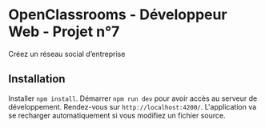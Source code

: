 # OpenClassrooms - Développeur Web - Projet n°7
Créez un réseau social d’entreprise

## Installation

Installer `npm install`.
Démarrer `npm run dev` pour avoir accès au serveur de développement. 
Rendez-vous sur `http://localhost:4200/`. 
L'application va se recharger automatiquement si vous modifiez un fichier source.